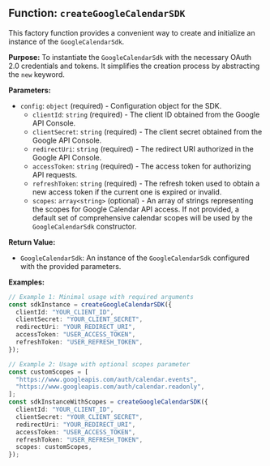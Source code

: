 ## Function: `createGoogleCalendarSDK`

This factory function provides a convenient way to create and initialize an instance of the `GoogleCalendarSdk`.

**Purpose:**
To instantiate the `GoogleCalendarSdk` with the necessary OAuth 2.0 credentials and tokens. It simplifies the creation process by abstracting the `new` keyword.

**Parameters:**
- `config`: `object` (required) - Configuration object for the SDK.
  - `clientId`: `string` (required) - The client ID obtained from the Google API Console.
  - `clientSecret`: `string` (required) - The client secret obtained from the Google API Console.
  - `redirectUri`: `string` (required) - The redirect URI authorized in the Google API Console.
  - `accessToken`: `string` (required) - The access token for authorizing API requests.
  - `refreshToken`: `string` (required) - The refresh token used to obtain a new access token if the current one is expired or invalid.
  - `scopes`: `array<string>` (optional) - An array of strings representing the scopes for Google Calendar API access. If not provided, a default set of comprehensive calendar scopes will be used by the `GoogleCalendarSdk` constructor.

**Return Value:**
- `GoogleCalendarSdk`: An instance of the `GoogleCalendarSdk` configured with the provided parameters.

**Examples:**
```typescript
// Example 1: Minimal usage with required arguments
const sdkInstance = createGoogleCalendarSDK({
  clientId: "YOUR_CLIENT_ID",
  clientSecret: "YOUR_CLIENT_SECRET",
  redirectUri: "YOUR_REDIRECT_URI",
  accessToken: "USER_ACCESS_TOKEN",
  refreshToken: "USER_REFRESH_TOKEN",
});

// Example 2: Usage with optional scopes parameter
const customScopes = [
  "https://www.googleapis.com/auth/calendar.events",
  "https://www.googleapis.com/auth/calendar.readonly",
];
const sdkInstanceWithScopes = createGoogleCalendarSDK({
  clientId: "YOUR_CLIENT_ID",
  clientSecret: "YOUR_CLIENT_SECRET",
  redirectUri: "YOUR_REDIRECT_URI",
  accessToken: "USER_ACCESS_TOKEN",
  refreshToken: "USER_REFRESH_TOKEN",
  scopes: customScopes,
});
```